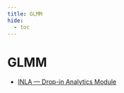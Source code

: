 ```yaml
---
title: GLMM
hide:
  - toc
---
```


# GLMM

- [INLA — Drop-in Analytics Module](/analytics-library/inla/)  
  <small></small>